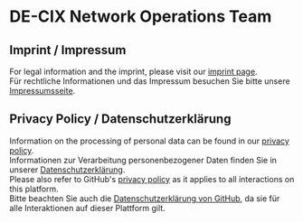 # DE-CIX Network Operations Team

## Imprint / Impressum
For legal information and the imprint, please visit our [imprint page](https://www.de-cix.net/en/imprint).  
Für rechtliche Informationen und das Impressum besuchen Sie bitte unsere [Impressumsseite](https://www.de-cix.net/de/impressum).

## Privacy Policy / Datenschutzerklärung
Information on the processing of personal data can be found in our [privacy policy](https://www.de-cix.net/en/privacy-policy).  
Informationen zur Verarbeitung personenbezogener Daten finden Sie in unserer [Datenschutzerklärung](https://www.de-cix.net/de/datenschutzerklaerung).  
Please also refer to GitHub's [privacy policy](https://docs.github.com/en/site-policy/privacy-policies/github-privacy-statement) as it applies to all interactions on this platform.  
Bitte beachten Sie auch die [Datenschutzerklärung von GitHub](https://docs.github.com/de/site-policy/privacy-policies/github-general-privacy-statement), da sie für alle Interaktionen auf dieser Plattform gilt.

